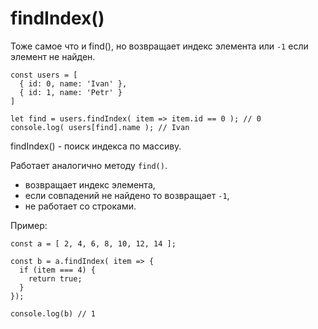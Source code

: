 # findIndex()
Тоже самое что и find(), но возвращает индекс элемента или `-1` если элемент не найден.

    const users = [
      { id: 0, name: 'Ivan' },
      { id: 1, name: 'Petr' }
    ]

    let find = users.findIndex( item => item.id == 0 ); // 0
    console.log( users[find].name ); // Ivan

findIndex() - поиск индекса по массиву.

Работает аналогично методу `find()`.

- возвращает индекс элемента,
- если совпадений не найдено то возвращает `-1`,
- не работает со строками.

Пример:

    const a = [ 2, 4, 6, 8, 10, 12, 14 ];

    const b = a.findIndex( item => {
      if (item === 4) {
        return true;
      }
    });

    console.log(b) // 1
